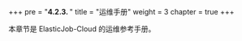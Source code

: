 +++
pre = "<b>4.2.3. </b>"
title = "运维手册"
weight = 3
chapter = true
+++

本章节是 ElasticJob-Cloud 的运维参考手册。
